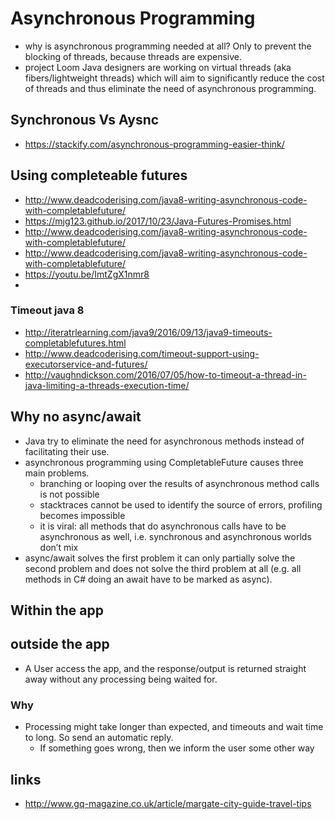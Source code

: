 # Asynchronous Programming

- why is asynchronous programming needed at all? Only to prevent the blocking of threads, because threads are expensive.
- project Loom Java designers are working on virtual threads (aka fibers/lightweight threads) which will aim to significantly reduce the cost of threads and thus eliminate the need of asynchronous programming.

## Synchronous Vs Aysnc

- https://stackify.com/asynchronous-programming-easier-think/

## Using completeable futures

- http://www.deadcoderising.com/java8-writing-asynchronous-code-with-completablefuture/
- https://mjg123.github.io/2017/10/23/Java-Futures-Promises.html
- http://www.deadcoderising.com/java8-writing-asynchronous-code-with-completablefuture/
- http://www.deadcoderising.com/java8-writing-asynchronous-code-with-completablefuture/
- https://youtu.be/ImtZgX1nmr8
-
### Timeout java 8

- http://iteratrlearning.com/java9/2016/09/13/java9-timeouts-completablefutures.html
- http://www.deadcoderising.com/timeout-support-using-executorservice-and-futures/
- http://vaughndickson.com/2016/07/05/how-to-timeout-a-thread-in-java-limiting-a-threads-execution-time/

## Why no async/await

- Java try to eliminate the need for asynchronous methods instead of facilitating their use.
- asynchronous programming using CompletableFuture causes three main problems.
  - branching or looping over the results of asynchronous method calls is not possible
  - stacktraces cannot be used to identify the source of errors, profiling becomes impossible
  - it is viral: all methods that do asynchronous calls have to be asynchronous as well, i.e. synchronous and asynchronous worlds don’t mix
- async/await solves the first problem it can only partially solve the second problem and does not solve the third problem at all (e.g. all methods in C# doing an await have to be marked as async).


## Within the app

## outside the app

- A User access the app, and the response/output is returned straight away without any processing being waited for.

### Why

- Processing might take longer than expected, and timeouts and wait time to long. So send an automatic reply.
  - If something goes wrong, then we inform the user some other way
## links

-  http://www.gq-magazine.co.uk/article/margate-city-guide-travel-tips
